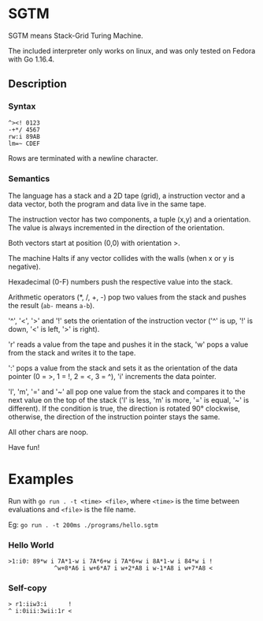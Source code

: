 # SGTM

SGTM means Stack-Grid Turing Machine.

The included interpreter only works on linux, and was only tested on Fedora
with Go 1.16.4.

## Description

### Syntax

```
^><! 0123
-+*/ 4567
rw:i 89AB 
lm=~ CDEF 
```

Rows are terminated with a newline character.

### Semantics

The language has a stack and a 2D tape (grid), 
a instruction vector and a data vector,
both the program and data live in the same tape.

The instruction vector has two components,
a tuple (x,y) and a orientation. The value is always
incremented in the direction of the orientation.

Both vectors start at position (0,0) with orientation >.

The machine Halts if any vector collides with the walls (when x or y is negative).

Hexadecimal (0-F) numbers push the respective value into the stack.

Arithmetic operators (*, /, +, -) pop two values from 
the stack and pushes the result (`ab-` means `a-b`).

'^', '<', '>' and '!' sets the orientation of the instruction vector
('^' is up, '!' is down, '<' is left, '>' is right).

'r' reads a value from the tape and pushes it in the stack,
'w' pops a value from the stack and writes it to the tape.

':' pops a value from the stack and sets it as the orientation of the data pointer 
(0 = >, 1 = !, 2 = <, 3 = ^),
'i' increments the data pointer.

'l', 'm', '=' and '\~' all pop one value from the stack 
and compares it to the next value on the top of the stack 
('l' is less, 'm' is more, '=' is equal, '~' is different).
If the condition is true, the direction is rotated
90° clockwise, otherwise, the direction of the instruction
pointer stays the same.

All other chars are noop.

Have fun!

# Examples

Run with `go run . -t <time> <file>`, where
`<time>` is the time between evaluations and
`<file>` is the file name.

Eg: `go run . -t 200ms ./programs/hello.sgtm`

### Hello World

```
>1:i0: 89*w i 7A*1-w i 7A*6+w i 7A*6+w i 8A*1-w i 84*w i !
             ^w+8*A6 i w+6*A7 i w+2*A8 i w-1*A8 i w+7*A8 <
```

### Self-copy

```
> r1:iiw3:i      !
^ i:0iii:3wii:1r <
```

